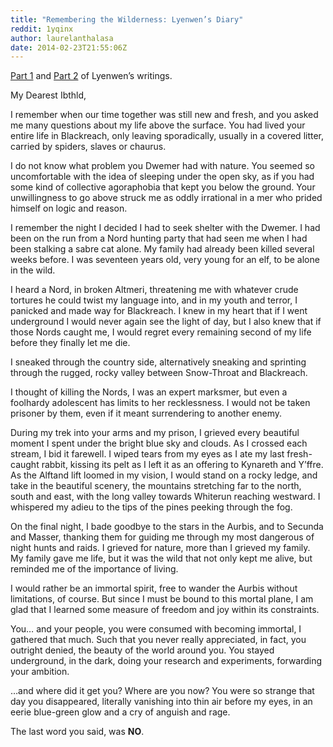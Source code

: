 ```yaml
---
title: "Remembering the Wilderness: Lyenwen’s Diary"
reddit: 1yqinx
author: laurelanthalasa
date: 2014-02-23T21:55:06Z
---
```


[Part 1][0] and [Part 2][1] of Lyenwen’s writings.

My Dearest Ibthld,

I remember when our time together was still new and fresh, and you asked me many
questions about my life above the surface. You had lived your entire life in
Blackreach, only leaving sporadically, usually in a covered litter, carried by
spiders, slaves or chaurus.

I do not know what problem you Dwemer had with nature. You seemed so
uncomfortable with the idea of sleeping under the open sky, as if you had some
kind of collective agoraphobia that kept you below the ground. Your
unwillingness to go above struck me as oddly irrational in a mer who prided
himself on logic and reason.

I remember the night I decided I had to seek shelter with the Dwemer. I had been
on the run from a Nord hunting party that had seen me when I had been stalking a
sabre cat alone. My family had already been killed several weeks before. I was
seventeen years old, very young for an elf, to be alone in the wild.

I heard a Nord, in broken Altmeri, threatening me with whatever crude tortures
he could twist my language into, and in my youth and terror, I panicked and made
way for Blackreach. I knew in my heart that if I went underground I would never
again see the light of day, but I also knew that if those Nords caught me, I
would regret every remaining second of my life before they finally let me die.

I sneaked through the country side, alternatively sneaking and sprinting through
the rugged, rocky valley between Snow-Throat and Blackreach.

I thought of killing the Nords, I was an expert marksmer, but even a foolhardy
adolescent has limits to her recklessness. I would not be taken prisoner by
them, even if it meant surrendering to another enemy.

During my trek into your arms and my prison, I grieved every beautiful moment I
spent under the bright blue sky and clouds. As I crossed each stream, I bid it
farewell. I wiped tears from my eyes as I ate my last fresh-caught rabbit,
kissing its pelt as I left it as an offering to Kynareth and Y’ffre. As the
Alftand lift loomed in my vision, I would stand on a rocky ledge, and take in
the beautiful scenery, the mountains stretching far to the north, south and
east, with the long valley towards Whiterun reaching westward. I whispered my
adieu to the tips of the pines peeking through the fog.

On the final night, I bade goodbye to the stars in the Aurbis, and to Secunda
and Masser, thanking them for guiding me through my most dangerous of night
hunts and raids. I grieved for nature, more than I grieved my family. My family
gave me life, but it was the wild that not only kept me alive, but reminded me
of the importance of living.

I would rather be an immortal spirit, free to wander the Aurbis without
limitations, of course. But since I must be bound to this mortal plane, I am
glad that I learned some measure of freedom and joy within its constraints.

You… and your people, you were consumed with becoming immortal, I gathered that
much. Such that you never really appreciated, in fact, you outright denied, the
beauty of the world around you. You stayed underground, in the dark, doing your
research and experiments, forwarding your ambition.

…and where did it get you? Where are you now? You were so strange that day you
disappeared, literally vanishing into thin air before my eyes, in an eerie
blue-green glow and a cry of anguish and rage.

The last word you said, was **NO**.

[0]: ./1uyjp5
[1]: ./1vbtt1
